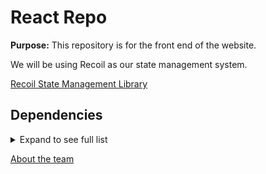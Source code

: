 # React Repo

**Purpose:** This repository is for the front end of the website.

We will be using Recoil as our state management system.

<a href="https://recoiljs.org/" target="_blank">Recoil State Management Library</a>

## Dependencies

<details>
<summary>Expand to see full list</summary>

- axios
- dotenv-cra
- react-hook-form
- recoil
- styled-components

</details>

[About the team](https://github.com/JS-Jr-Dev-Job-Board/About/blob/main/README.md)
